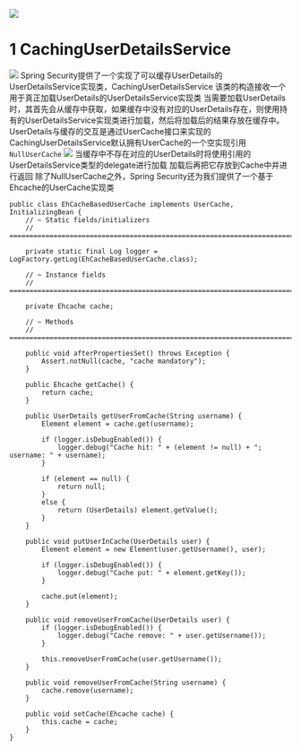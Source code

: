 ![](https://upload-images.jianshu.io/upload_images/4685968-13ca703de2c3197c.png?imageMogr2/auto-orient/strip%7CimageView2/2/w/1240)
# 1 CachingUserDetailsService
![](https://upload-images.jianshu.io/upload_images/4685968-d4b45a45d35070c7.png?imageMogr2/auto-orient/strip%7CimageView2/2/w/1240)
 Spring Security提供了一个实现了可以缓存UserDetails的UserDetailsService实现类，CachingUserDetailsService
该类的构造接收一个用于真正加载UserDetails的UserDetailsService实现类
当需要加载UserDetails时，其首先会从缓存中获取，如果缓存中没有对应的UserDetails存在，则使用持有的UserDetailsService实现类进行加载，然后将加载后的结果存放在缓存中。
UserDetails与缓存的交互是通过UserCache接口来实现的
CachingUserDetailsService默认拥有UserCache的一个空实现引用`NullUserCache`
![](https://upload-images.jianshu.io/upload_images/4685968-04393d7064337fa8.png?imageMogr2/auto-orient/strip%7CimageView2/2/w/1240)
当缓存中不存在对应的UserDetails时将使用引用的UserDetailsService类型的delegate进行加载
加载后再把它存放到Cache中并进行返回
除了NullUserCache之外，Spring Security还为我们提供了一个基于Ehcache的UserCache实现类
```
public class EhCacheBasedUserCache implements UserCache, InitializingBean {
	// ~ Static fields/initializers
	// =====================================================================================

	private static final Log logger = LogFactory.getLog(EhCacheBasedUserCache.class);

	// ~ Instance fields
	// ================================================================================================

	private Ehcache cache;

	// ~ Methods
	// ========================================================================================================

	public void afterPropertiesSet() throws Exception {
		Assert.notNull(cache, "cache mandatory");
	}

	public Ehcache getCache() {
		return cache;
	}

	public UserDetails getUserFromCache(String username) {
		Element element = cache.get(username);

		if (logger.isDebugEnabled()) {
			logger.debug("Cache hit: " + (element != null) + "; username: " + username);
		}

		if (element == null) {
			return null;
		}
		else {
			return (UserDetails) element.getValue();
		}
	}

	public void putUserInCache(UserDetails user) {
		Element element = new Element(user.getUsername(), user);

		if (logger.isDebugEnabled()) {
			logger.debug("Cache put: " + element.getKey());
		}

		cache.put(element);
	}

	public void removeUserFromCache(UserDetails user) {
		if (logger.isDebugEnabled()) {
			logger.debug("Cache remove: " + user.getUsername());
		}

		this.removeUserFromCache(user.getUsername());
	}

	public void removeUserFromCache(String username) {
		cache.remove(username);
	}

	public void setCache(Ehcache cache) {
		this.cache = cache;
	}
}
```
